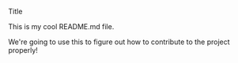 Title

This is my cool README.md file.

We're going to use this to figure out how to contribute to the project properly!
